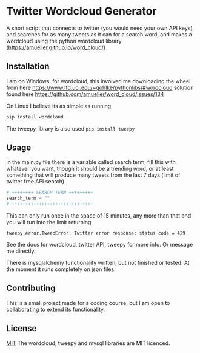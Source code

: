 # Twitter Wordcloud Generator

A short script that connects to twitter (you would need your own API keys), and searches for as many tweets as it can for a search word, and makes a wordcloud using the python wordcloud library (https://amueller.github.io/word_cloud/)

## Installation

I am on Windows, for wordcloud, this involved me downloading the wheel from here
https://www.lfd.uci.edu/~gohlke/pythonlibs/#wordcloud
solution found here
https://github.com/amueller/word_cloud/issues/134

On Linux I believe its as simple as running

```bash
pip install wordcloud
```

The tweepy library is also used `pip install tweepy`

## Usage

in the main.py file there is a variable called search term, fill this with whatever you want, though it should be a trending word, or at least something that will produce many tweets from the last 7 days (limit of twitter free API search).
```python
# ++++++++ SEARCH TERM +++++++++
search_term = ""
# ++++++++++++++++++++++++++++++
```
This can only run once in the space of 15 minutes, any more than that and you will run into the limit returning
```
tweepy.error.TweepError: Twitter error response: status code = 429
```

See the docs for wordcloud, twitter API, tweepy for more info. Or message me directly.

There is mysqlalchemy functionality written, but not finished or tested. At the moment it runs completely on json files.

## Contributing
This is a small project made for a coding course, but I am open to collaborating to extend its functionality.

## License
[MIT](https://choosealicense.com/licenses/mit/)
The wordcloud, tweepy and mysql libraries are MIT licenced.